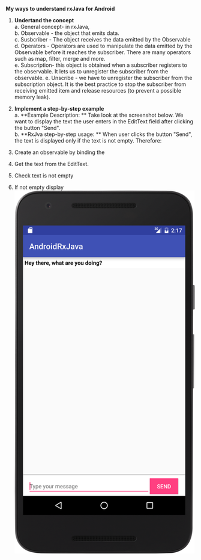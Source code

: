 **My ways to understand rxJava for Android**   
1. **Undertand the concept**   
a. General concept- in rxJava,      
b. Observable - the object that emits data.  
c. Susbcriber - The object receives the data emitted by the Observable
d. Operators - Operators are used to manipulate the data emitted by the Observable before  it reaches the subscriber. There are many operators such as map, filter, merge and more.  
e. Subscription- this object is obtained when a subscriber registers to the observable. It lets us to unregister the subscriber from the observable.
e. Unscribe - we have to unregister the subscriber from the subscription object. It is the best practice to stop the subscriber from receiving emitted item and  release resources (to prevent a possible memory leak).    

2. **Implement a step-by-step example**  
a. **Example Description: ** Take look at the screenshot below. We want to display the text the user enters in the EditText field after clicking the button "Send".  
b. **RxJva step-by-step usage: **  When user clicks the button "Send", the text is displayed only if the text is not empty. Therefore:  
1. Create an observable by binding the   
2. Get the text from the EditText.   
3. Check text is not empty
4. If not empty display
![Scheme](image/displayMessage.png)   
